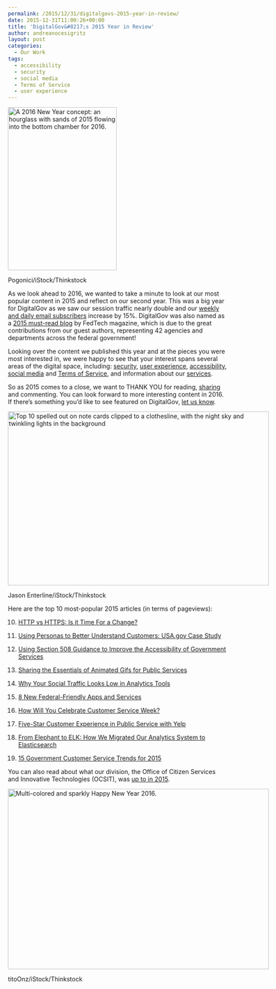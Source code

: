 ```yaml
---
permalink: /2015/12/31/digitalgovs-2015-year-in-review/
date: 2015-12-31T11:00:26+00:00
title: 'DigitalGov&#8217;s 2015 Year in Review'
author: andreanocesigritz
layout: post
categories:
  - Our Work
tags:
  - accessibility
  - security
  - social media
  - Terms of Service
  - user experience
---
```


<div id="attachment_339601" style="width: 260px" class="wp-caption alignright">
  <img class="size-full wp-image-339601" src="https://s3.amazonaws.com/sitesusa/wp-content/uploads/sites/212/2015/12/250-x-375-New-Year-2016-Pogonici-iStock-Thinkstock-488570622.jpg" alt="A 2016 New Year concept: an hourglass with sands of 2015 flowing into the bottom chamber for 2016." width="250" height="375" />
  
  <p class="wp-caption-text">
    Pogonici/iStock/Thinkstock
  </p>
</div>

As we look ahead to 2016, we wanted to take a minute to look at our most popular content in 2015 and reflect on our second year. This was a big year for DigitalGov as we saw our session traffic nearly double and our [weekly and daily email subscribers](https://public.govdelivery.com/accounts/USHOWTO/subscriber/new) increase by 15%. DigitalGov was also named as a [2015 must-read blog](http://www.fedtechmagazine.com/article/2015/12/50-must-read-federal-it-blogs-2015) by FedTech magazine, which is due to the great contributions from our guest authors, representing 42 agencies and departments across the federal government!

Looking over the content we published this year and at the pieces you were most interested in, we were happy to see that your interest spans several areas of the digital space, including: [security](https://www.digitalgov.gov/category/code/), [user experience](https://www.digitalgov.gov/category/ux), [accessibility](https://www.digitalgov.gov/category/ux/accessibility), [social media](https://www.digitalgov.gov/category/socialmedia/) and [Terms of Service](https://www.digitalgov.gov/tag/terms-of-service/), and information about our [services](https://www.digitalgov.gov/services/).

So as 2015 comes to a close, we want to THANK YOU for reading, [sharing](https://twitter.com/digital_gov) and commenting. You can look forward to more interesting content in 2016. If there’s something you’d like to see featured on DigitalGov, [let us know](https://www.digitalgov.gov/contact-us/).

<div id="attachment_338191" style="width: 610px" class="wp-caption aligncenter">
  <img class="size-full wp-image-338191" src="https://s3.amazonaws.com/sitesusa/wp-content/uploads/sites/212/2015/12/600-x-400-Top-10-Concept-Clipped-Cards-and-Lights-Jason-Enterline-iStock-Thinkstock-470951074.jpg" alt="Top 10 spelled out on note cards clipped to a clothesline, with the night sky and twinkling lights in the background" width="600" height="400" />
  
  <p class="wp-caption-text">
    Jason Enterline/iStock/Thinkstock
  </p>
</div>

Here are the top 10 most-popular 2015 articles (in terms of pageviews):

10. [HTTP vs HTTPS: Is it Time For a Change?](https://www.digitalgov.gov/2015/03/25/http-vs-https-is-it-time-for-a-change/)

9. [Using Personas to Better Understand Customers: USA.gov Case Study](https://www.digitalgov.gov/2015/04/06/using-personas-to-better-understand-customers-usa-gov-case-study/)

8. [Using Section 508 Guidance to Improve the Accessibility of Government Services](https://www.digitalgov.gov/2015/06/05/using-section-508-guidance-to-improve-the-accessibility-of-government-services/)

7. [Sharing the Essentials of Animated Gifs for Public Services](https://www.digitalgov.gov/2015/04/24/sharing-the-essentials-of-animated-gifs-for-public-services/)

6. [Why Your Social Traffic Looks Low in Analytics Tools](https://www.digitalgov.gov/2015/04/07/why-your-social-traffic-looks-low-in-analytics-tools/)

5. [8 New Federal-Friendly Apps and Services](https://www.digitalgov.gov/2015/02/18/8-new-federal-friendly-apps-and-services/)

4. [How Will You Celebrate Customer Service Week?](https://www.digitalgov.gov/2015/09/11/how-will-you-celebrate-customer-service-week/)

3. [Five-Star Customer Experience in Public Service with Yelp](https://www.digitalgov.gov/2015/08/07/five-star-customer-experience-in-public-service-with-yelp/)

2. [From Elephant to ELK: How We Migrated Our Analytics System to Elasticsearch](https://www.digitalgov.gov/2015/01/07/elk/)

1. [15 Government Customer Service Trends for 2015](https://www.digitalgov.gov/2015/01/12/15-government-customer-service-trends-for-2015/)

You can also read about what our division, the Office of Citizen Services and Innovative Technologies (OCSIT), was [up to in 2015](https://www.digitalgov.gov/2015/12/28/ocsits-2015-customer-survey-what-we-learned/).

<div id="attachment_339631" style="width: 610px" class="wp-caption aligncenter">
  <img class="size-full wp-image-339631" src="https://s3.amazonaws.com/sitesusa/wp-content/uploads/sites/212/2015/12/600-x-415-2016-Greeting-card-for-smile-titoOnz-iStock-Thinkstock-501937374.jpg" alt="Multi-colored and sparkly Happy New Year 2016." width="600" height="415" />
  
  <p class="wp-caption-text">
    titoOnz/iStock/Thinkstock
  </p>
</div>
